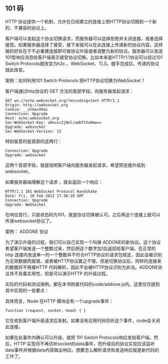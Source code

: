 
## 101 码

HTTP 协议提供一个机制，允许在已经建立的连接上把HTTP协议切换到一个新的、不兼容的协议上。

客户端可以发起这个协议切换请求，而服务器可以选择拒绝并关闭连接，或者选择接受。如果服务器选择了接受，接下来就可以在此连接上传递新的协议内容。这样做的好处在于不必重建连接即可做协议升级或者调整为新的协议。服务器可以发送101型响应消息给客户端表示接受协议切换。比如本来是HTTP/1.1协议可以经过101 Switch Protocols就改变为h2c
、WebSocket、TLS。握手完成后，传递的协议就此改变。

案例：如何利用101 Switch Protocols 把HTTP协议切换为WebSocket？

客户端通过http协议的 GET 方法的首部字段，向服务器发起请求：

    GET ws://echo.websocket.org/?encoding=text HTTP/1.1
    Origin: http://websocket.org
    Cookie: __utma=99as
    Connection: Upgrade
    Host: echo.websocket.org
    Sec-WebSocket-Key: uRovscZjNol/umbTt5uKmw==
    Upgrade: websocket
    Sec-WebSocket-Version: 13

特别留意的是首部的这两行：

    Connection: Upgrade
    Upgrade: websocket

这两个首部字段，就是指明客户端向服务器发起请求，希望把连接升级到websocket。

如果服务器端理解这个请求 ，就会返回一个响应：

    HTTP/1.1 101 WebSocket Protocol Handshake
    Date: Fri, 10 Feb 2012 17:38:18 GMT
    Connection: Upgrade
    Upgrade: WebSocket

在响应首行，只是状态码为101，就是协议切换被认可。之后再这个连接上就可以传递websocket协议了。

案例： ADDONE 协议

为了演示升级的过程，我们可以自己实现一个叫做 ADDONE的新协议。这个协议希望客户端发送一个整数过来，然后把这个数字加1后返回给客户端。在正常的http 连接内发送单一的一个整数并不符合HTTP协议的请求包规定，因此会被识别为无效数据而报错，或者被HTTP协议置之不理。但是切换协议后，同样的连接来的数据将不再被HTTP 代码解析，因此不会被HTTP协议识别为非法。ADDONE协议并不具备实用性，但是可以演示HTTP 的升级过程。

实际的代码和测试用例，都在本书附属代码的code/addone.js内。这里仅仅提到其中实现的一些要点：

具体而言，Node 在HTTP 模块会有一个upgrade事件：

    function (request, socket, head) { }

它在收到客户端升级请求后发射。如果没有应用代码侦听这个事件，node会关闭此连接。

如果在此事件内确认可以升级，就把 101 Switch Protocols响应发给客户端。然后，HTTP 实现将不再侦听socket的data事件，而升级后的协议实现应该监听data事件并根据data内容做出响应。想要怎么解析请求和发送响应就是新代码的工作了。  